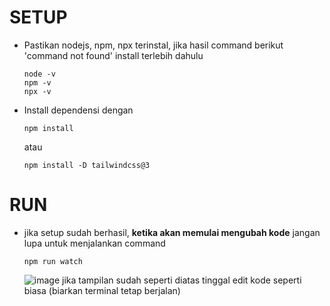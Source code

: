 # SETUP 
- Pastikan nodejs, npm, npx terinstal, jika hasil command berikut 'command not found' install terlebih dahulu
  ```
  node -v
  npm -v
  npx -v
  ```
- Install dependensi dengan
  ```
  npm install
  ```
  atau
  ```
  npm install -D tailwindcss@3
  ```

# RUN
- jika setup sudah berhasil, **ketika akan memulai mengubah kode** jangan lupa untuk menjalankan command
  ```
  npm run watch
  ```
  ![image](https://github.com/user-attachments/assets/683ed266-9b2d-459c-b8d5-d3b7fe7e0015)
  jika tampilan sudah seperti diatas tinggal edit kode seperti biasa (biarkan terminal tetap berjalan)
